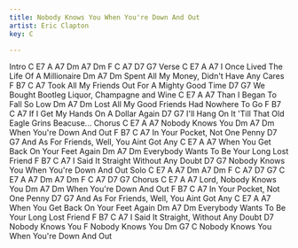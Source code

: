 ```yaml
---
title: Nobody Knows You When You're Down And Out
artist: Eric Clapton
key: C

---
```

Intro
C E7 A A7 Dm A7 Dm F C A7 D7 G7
Verse
C        E7                A           A7
I Once Lived The Life Of A Millionaire
Dm           A7            Dm
Spent All My Money, Didn't Have Any Cares
F           B7                C           A7
Took All My Friends Out For A Mighty Good Time
D7                        G7
We Bought Bootleg Liquor, Champagne and Wine
C        E7     A       A7
Than I Began To Fall So Low
Dm          A7               Dm
Lost All My Good Friends Had Nowhere To Go
F           B7         C      A7
If I Get My Hands On A Dollar Again
D7                         G7
I'll Hang On It 'Till That Old Eagle Grins Beacuse...
Chorus
C E7     A       A7
Nobody Knows You
Dm          A7       Dm
When You're Down And Out
F       B7      C       A7
In Your Pocket, Not One Penny
D7                            G7
And As For Friends, Well, You Aint Got Any
C            E7           A          A7
When You Get Back On Your Feet Again
Dm        A7               Dm
Everybody Wants To Be Your Long Lost Friend
F         B7          C        A7
I Said It Straight Without Any Doubt
D7                           G7
Nobody Knows You When You're Down And Out
Solo
C E7 A A7 Dm A7 Dm F C A7 D7 G7
C E7 A A7 Dm A7 Dm F C A7 D7 G7
Chorus
      C E7     A       A7
Lord, Nobody Knows You
Dm          A7       Dm
When You're Down And Out
F       B7      C       A7
In Your Pocket, Not One Penny
D7                            G7
And As For Friends, Well, You Aint Got Any
C            E7           A          A7
When You Get Back On Your Feet Again
Dm        A7               Dm
Everybody Wants To Be Your Long Lost Friend
F         B7           C        A7
I Said It Straight, Without Any Doubt
D7
Nobody Knows You
F
Nobody Knows You
Dm           G7                       C
Nobody Knows You When You're Down And Out
